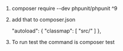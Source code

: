 1. composer require --dev phpunit/phpunit ^9

2.   add that to composer.json

     "autoload": {
           "classmap": [
               "src/"
           ]
       },
      
3. To run test the command is composer test
